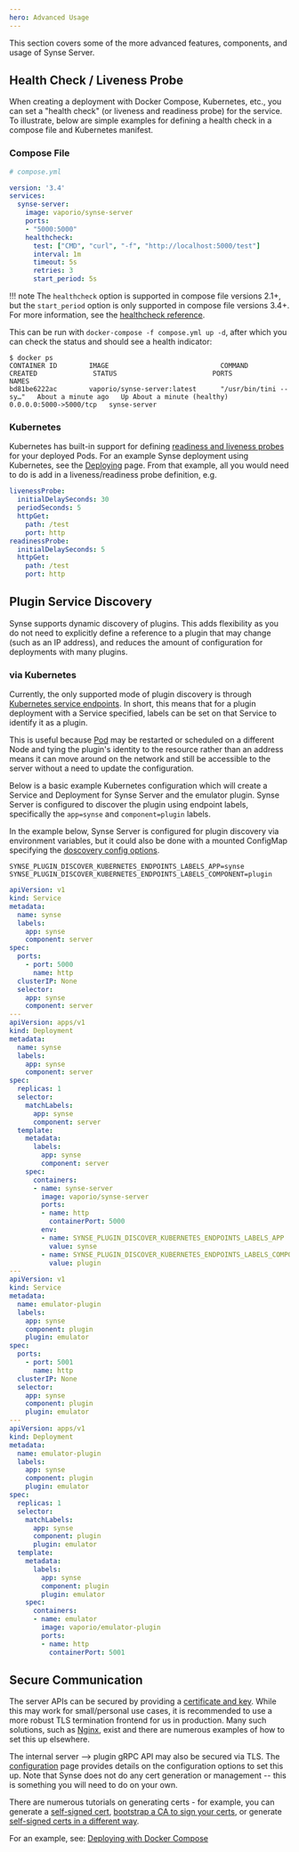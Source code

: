 ```yaml
---
hero: Advanced Usage 
---
```


This section covers some of the more advanced features, components, and usage
of Synse Server.

## Health Check / Liveness Probe

When creating a deployment with Docker Compose, Kubernetes, etc., you can set a
"health check" (or liveness and readiness probe) for the service. To illustrate,
below are simple examples for defining a health check in a compose file and
Kubernetes manifest.

### Compose File

```yaml
# compose.yml

version: '3.4'
services:
  synse-server:
    image: vaporio/synse-server
    ports:
    - "5000:5000"
    healthcheck:
      test: ["CMD", "curl", "-f", "http://localhost:5000/test"]
      interval: 1m
      timeout: 5s
      retries: 3
      start_period: 5s  
```

!!! note
    The `healthcheck` option is supported in compose file versions 2.1+, but the
    `start_period` option is only supported in compose file versions 3.4+. For more
    information, see the [healthcheck reference](https://docs.docker.com/compose/compose-file/#healthcheck).


This can be run with `docker-compose -f compose.yml up -d`, after which you can check the
status and should see a health indicator:

```console
$ docker ps
CONTAINER ID        IMAGE                            COMMAND                  CREATED              STATUS                        PORTS                    NAMES
bd81be6222ac        vaporio/synse-server:latest      "/usr/bin/tini -- sy…"   About a minute ago   Up About a minute (healthy)   0.0.0.0:5000->5000/tcp   synse-server
```

### Kubernetes

Kubernetes has built-in support for defining [readiness and liveness probes](https://kubernetes.io/docs/tasks/configure-pod-container/configure-liveness-readiness-probes/)
for your deployed Pods. For an example Synse deployment using Kubernetes, see the [Deploying](deploying.md#deploying-with-kubernetes)
page. From that example, all you would need to do is add in a liveness/readiness
probe definition, e.g.

```yaml
livenessProbe:
  initialDelaySeconds: 30
  periodSeconds: 5
  httpGet:
    path: /test
    port: http
readinessProbe:
  initialDelaySeconds: 5
  httpGet:
    path: /test
    port: http
```


## Plugin Service Discovery

Synse supports dynamic discovery of plugins. This adds flexibility as you do not need to
explicitly define a reference to a plugin that may change (such as an IP address), and 
reduces the amount of configuration for deployments with many plugins.

### via Kubernetes

Currently, the only supported mode of plugin discovery is through [Kubernetes service endpoints](https://kubernetes.io/docs/concepts/services-networking/service/).
In short, this means that for a plugin deployment with a Service specified,
labels can be set on that Service to identify it as a plugin. 

This is useful because [Pod](https://kubernetes.io/docs/concepts/workloads/pods/pod/) may
be restarted or scheduled on a different Node and tying the plugin's identity to the resource
rather than an address means it can move around on the network and still be accessible to
the server without a need to update the configuration.

Below is a basic example Kubernetes configuration which will create a Service and
Deployment for Synse Server and the emulator plugin. Synse Server is configured to discover the
plugin using endpoint labels, specifically the `app=synse` and `component=plugin` labels.

In the example below, Synse Server is configured for plugin discovery via environment variables,
but it could also be done with a mounted ConfigMap specifying the [doscovery config options](configuration.md#discover).

```
SYNSE_PLUGIN_DISCOVER_KUBERNETES_ENDPOINTS_LABELS_APP=synse
SYNSE_PLUGIN_DISCOVER_KUBERNETES_ENDPOINTS_LABELS_COMPONENT=plugin
```

```yaml
apiVersion: v1
kind: Service
metadata:
  name: synse
  labels:
    app: synse
    component: server
spec:
  ports:
    - port: 5000
      name: http
  clusterIP: None
  selector:
    app: synse
    component: server
---
apiVersion: apps/v1
kind: Deployment
metadata:
  name: synse
  labels:
    app: synse
    component: server
spec:
  replicas: 1
  selector:
    matchLabels:
      app: synse
      component: server
  template:
    metadata:
      labels:
        app: synse
        component: server
    spec:
      containers:
      - name: synse-server
        image: vaporio/synse-server
        ports:
        - name: http
          containerPort: 5000
        env:
        - name: SYNSE_PLUGIN_DISCOVER_KUBERNETES_ENDPOINTS_LABELS_APP
          value: synse
        - name: SYNSE_PLUGIN_DISCOVER_KUBERNETES_ENDPOINTS_LABELS_COMPONENT
          value: plugin
---
apiVersion: v1
kind: Service
metadata:
  name: emulator-plugin
  labels:
    app: synse
    component: plugin
    plugin: emulator
spec:
  ports:
    - port: 5001
      name: http
  clusterIP: None
  selector:
    app: synse
    component: plugin
    plugin: emulator
---
apiVersion: apps/v1
kind: Deployment
metadata:
  name: emulator-plugin
  labels:
    app: synse
    component: plugin
    plugin: emulator
spec:
  replicas: 1
  selector:
    matchLabels:
      app: synse
      component: plugin
      plugin: emulator
  template:
    metadata:
      labels:
        app: synse
        component: plugin
        plugin: emulator
    spec:
      containers:
      - name: emulator
        image: vaporio/emulator-plugin
        ports:
        - name: http
          containerPort: 5001
```

## Secure Communication

The server APIs can be secured by providing a [certificate and key](configuration.md#ssl). While
this may work for small/personal use cases, it is recommended to use a more robust TLS termination
frontend for us in production. Many such solutions, such as [Nginx](https://www.nginx.com/), exist
and there are numerous examples of how to set this up elsewhere.

The internal server --> plugin gRPC API may also be secured via TLS. The [configuration](configuration.md)
page provides details on the configuration options to set this up. Note that Synse does not do any
cert generation or management -- this is something you will need to do on your own.

There are numerous tutorials on generating certs - for example, you can generate a [self-signed cert](https://www.digitalocean.com/community/tutorials/openssl-essentials-working-with-ssl-certificates-private-keys-and-csrs),
[bootstrap a CA to sign your certs](https://github.com/square/certstrap), or generate [self-signed certs
in a different way](https://coreos.com/os/docs/latest/generate-self-signed-certificates.html).

For an example, see: [Deploying with Docker Compose](deploying.md#deploying-with-docker-compose)